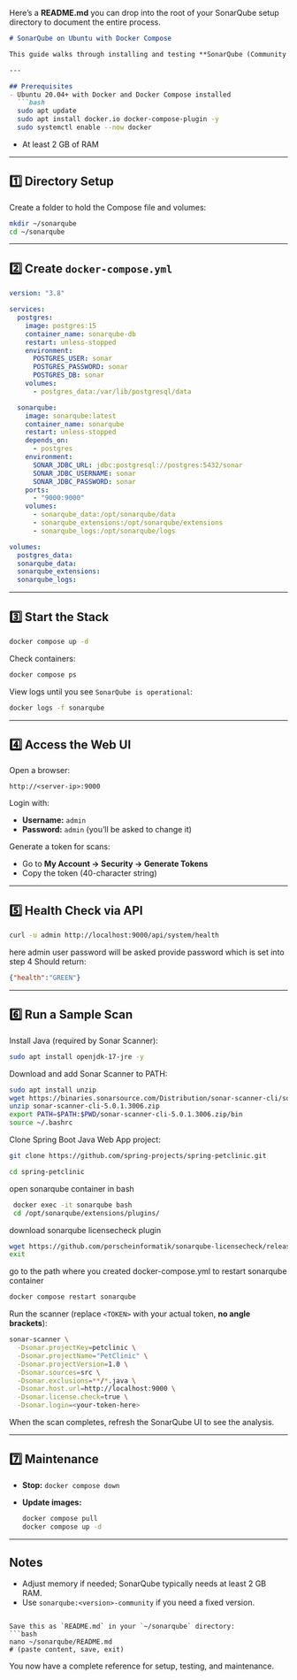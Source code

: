 Here’s a **README.md** you can drop into the root of your SonarQube setup directory to document the entire process.

````markdown
# SonarQube on Ubuntu with Docker Compose

This guide walks through installing and testing **SonarQube (Community Edition)** on Ubuntu using Docker Compose and running a sample scan.

---

## Prerequisites
- Ubuntu 20.04+ with Docker and Docker Compose installed  
  ```bash
  sudo apt update
  sudo apt install docker.io docker-compose-plugin -y
  sudo systemctl enable --now docker
````

* At least 2 GB of RAM

---

## 1️⃣ Directory Setup

Create a folder to hold the Compose file and volumes:

```bash
mkdir ~/sonarqube
cd ~/sonarqube
```

---

## 2️⃣ Create `docker-compose.yml`

```yaml
version: "3.8"

services:
  postgres:
    image: postgres:15
    container_name: sonarqube-db
    restart: unless-stopped
    environment:
      POSTGRES_USER: sonar
      POSTGRES_PASSWORD: sonar
      POSTGRES_DB: sonar
    volumes:
      - postgres_data:/var/lib/postgresql/data

  sonarqube:
    image: sonarqube:latest
    container_name: sonarqube
    restart: unless-stopped
    depends_on:
      - postgres
    environment:
      SONAR_JDBC_URL: jdbc:postgresql://postgres:5432/sonar
      SONAR_JDBC_USERNAME: sonar
      SONAR_JDBC_PASSWORD: sonar
    ports:
      - "9000:9000"
    volumes:
      - sonarqube_data:/opt/sonarqube/data
      - sonarqube_extensions:/opt/sonarqube/extensions
      - sonarqube_logs:/opt/sonarqube/logs

volumes:
  postgres_data:
  sonarqube_data:
  sonarqube_extensions:
  sonarqube_logs:
```

---

## 3️⃣ Start the Stack

```bash
docker compose up -d
```

Check containers:

```bash
docker compose ps
```

View logs until you see `SonarQube is operational`:

```bash
docker logs -f sonarqube
```

---

## 4️⃣ Access the Web UI

Open a browser:

```
http://<server-ip>:9000
```

Login with:

* **Username:** `admin`
* **Password:** `admin` (you’ll be asked to change it)

Generate a token for scans:

* Go to **My Account → Security → Generate Tokens**
* Copy the token (40-character string)

---

## 5️⃣ Health Check via API

```bash
curl -u admin http://localhost:9000/api/system/health
```
here admin user password will be asked provide password which is set into step 4
Should return:

```json
{"health":"GREEN"}
```

---

## 6️⃣ Run a Sample Scan

Install Java (required by Sonar Scanner):

```bash
sudo apt install openjdk-17-jre -y
```

Download and add Sonar Scanner to PATH:

```bash
sudo apt install unzip
wget https://binaries.sonarsource.com/Distribution/sonar-scanner-cli/sonar-scanner-cli-5.0.1.3006.zip
unzip sonar-scanner-cli-5.0.1.3006.zip
export PATH=$PATH:$PWD/sonar-scanner-cli-5.0.1.3006.zip/bin
source ~/.bashrc
```

Clone Spring Boot Java Web App project:

```bash
git clone https://github.com/spring-projects/spring-petclinic.git

cd spring-petclinic
```
open sonarqube container in bash
```bash
 docker exec -it sonarqube bash
 cd /opt/sonarqube/extensions/plugins/
```
download sonarqube licensecheck plugin
```bash
wget https://github.com/porscheinformatik/sonarqube-licensecheck/releases/download/v6.0.1/sonarqube-licensecheck-plugin-6.0.1.jar
exit
```
go to the path where you created docker-compose.yml to restart sonarqube container
```bash
docker compose restart sonarqube
```
Run the scanner (replace `<TOKEN>` with your actual token, **no angle brackets**):

```bash
sonar-scanner \
  -Dsonar.projectKey=petclinic \
  -Dsonar.projectName="PetClinic" \
  -Dsonar.projectVersion=1.0 \
  -Dsonar.sources=src \
  -Dsonar.exclusions=**/*.java \
  -Dsonar.host.url=http://localhost:9000 \
  -Dsonar.license.check=true \
  -Dsonar.login=<your-token-here>
```

When the scan completes, refresh the SonarQube UI to see the analysis.

---

## 7️⃣ Maintenance

* **Stop:** `docker compose down`
* **Update images:**

  ```bash
  docker compose pull
  docker compose up -d
  ```

---

## Notes

* Adjust memory if needed; SonarQube typically needs at least 2 GB RAM.
* Use `sonarqube:<version>-community` if you need a fixed version.

````

Save this as `README.md` in your `~/sonarqube` directory:
```bash
nano ~/sonarqube/README.md
# (paste content, save, exit)
````

You now have a complete reference for setup, testing, and maintenance.
